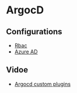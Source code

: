 # ArgocD

## Configurations

- [Rbac](https://argo-cd.readthedocs.io/en/stable/operator-manual/rbac/)
- [Azure AD](https://github.com/argoproj/argo-cd/blob/master/docs/operator-manual/user-management/microsoft.md)

## Vidoe

- [Argocd custom plugins](https://www.youtube.com/watch?v=7L6nSuKbC2c)
